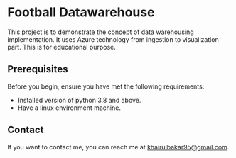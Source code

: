 # Football Datawarehouse

This project is to demonstrate the concept of data warehousing implementation. It uses Azure technology from ingestion to visualization part. This is for educational purpose.

## Prerequisites
Before you begin, ensure you have met the following requirements:
* Installed version of python 3.8 and above.
* Have a linux environment machine.

## Contact
If you want to contact me, you can reach me at khairulbakar95@gmail.com.